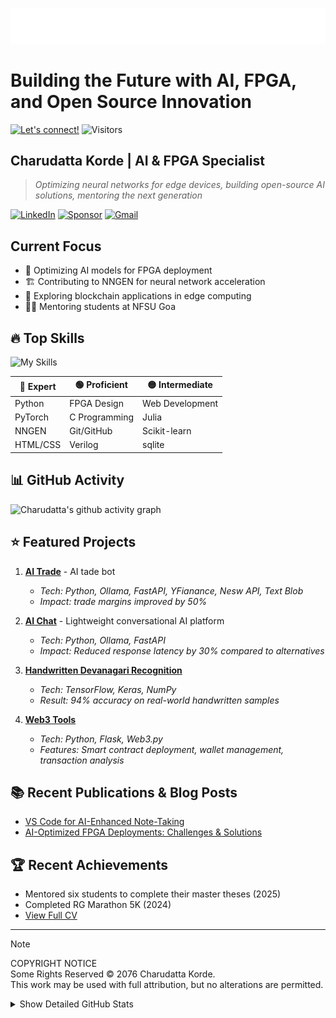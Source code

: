 ![SVG Banners](assets/profile_banner.svg)
# Building the Future with AI, FPGA, and Open Source Innovation

[![Let's connect!](https://img.shields.io/badge/Let's_connect!-8A2BE2?style=for-the-badge)](mailto:152109007c@gmail.com)
![Visitors](https://api.visitorbadge.io/api/visitors?path=https%3A%2F%2Fgithub.com%2Fcharudatta10&countColor=%23263759)

## Charudatta Korde | AI & FPGA Specialist
> *Optimizing neural networks for edge devices, building open-source AI solutions, mentoring the next generation*

[![LinkedIn](https://img.shields.io/badge/linkedin-%230077B5.svg?style=for-the-badge&logo=linkedin&logoColor=white)](https://www.linkedin.com/in/charudatta-korde/)
[![Sponsor](https://img.shields.io/badge/sponsor-30363D?style=for-the-badge&logo=GitHub-Sponsors&logoColor=#EA4AAA)](https://github.com/sponsors/charudatta10)
[![Gmail](https://img.shields.io/badge/Gmail-D14836?style=for-the-badge&logo=gmail&logoColor=white)](mailto:152109007c@gmail.com)

## Current Focus
- 🧠 Optimizing AI models for FPGA deployment
- 🏗️ Contributing to NNGEN for neural network acceleration
- 🔗 Exploring blockchain applications in edge computing
- 👨‍🏫 Mentoring students at NFSU Goa

## 🔥 Top Skills
![My Skills](https://skillicons.dev/icons?i=python,pytorch,html,git,c,flask,latex,markdown,vscode,powershell&theme=dark&perline=10)

| 🔵 **Expert** | 🟢 **Proficient** | 🟡 **Intermediate** |
|-------------|----------------|----------------|
| Python      | FPGA Design    | Web Development|
| PyTorch     | C Programming  | Julia          |
| NNGEN       | Git/GitHub     | Scikit-learn   |
| HTML/CSS    | Verilog        | sqlite        |

## 📊 GitHub Activity
![Charudatta's github activity graph](https://github-readme-activity-graph.vercel.app/graph?username=charudatta10&theme=onedark)

## ⭐ Featured Projects
1. **[AI Trade](https://github.com/charudatta10/ai-trade)** - AI tade bot 
   - *Tech: Python, Ollama, FastAPI, YFianance, Nesw API, Text Blob*
   - *Impact: trade margins improved by 50%*
   
2. **[AI Chat](https://github.com/charudatta10/ai_chat)** - Lightweight conversational AI platform
   - *Tech: Python, Ollama, FastAPI*
   - *Impact: Reduced response latency by 30% compared to alternatives*

3. **[Handwritten Devanagari Recognition](https://github.com/charudatta10/devanagari-handwriting-recognizer)**
   - *Tech: TensorFlow, Keras, NumPy*
   - *Result: 94% accuracy on real-world handwritten samples*

4. **[Web3 Tools](https://github.com/charudatta10/web3-tools)**
   - *Tech: Python, Flask, Web3.py*
   - *Features: Smart contract deployment, wallet management, transaction analysis*

## 📚 Recent Publications & Blog Posts
- [VS Code for AI-Enhanced Note-Taking](https://dev.to/charudatta10/vs-code-for-note-taking-324b)
- [AI-Optimized FPGA Deployments: Challenges & Solutions](https://dev.to/charudatta10/ai-optimized-fpga-deployments-challenges-solutions-2mij)

## 🏆 Recent Achievements
- Mentored six students to complete their master theses (2025)
- Completed RG Marathon 5K (2024)
- [View Full CV](src/cv/cv.pdf)

---

>[!NOTE]
> 
> COPYRIGHT NOTICE  
> Some Rights Reserved © 2076 Charudatta Korde.  
> This work may be used with full attribution, but no alterations are permitted.




<Details>
<summary> Show Detailed GitHub Stats</summary>

## GitHub Stats

<img height=300 align="center" src="https://github-readme-stats.vercel.app/api?username=charudatta10&show=reviews,discussions_started,prs_merged,prs_merged_percentage&hide_rank=true&show_icons=true&include_all_commits=true&theme=onedark#gh-dark-mode-only&bg_color=30,e96443,904e95)" />
<img height=300 align="center" src="https://github-readme-stats.vercel.app/api/top-langs/?username=charudatta10&layout=pie&hide=html&theme=onedark" />
<img height=300 align="center" src="https://github-profile-trophy.vercel.app/?username=charudatta10&theme=onedark&rows=2&column=3" />

## Pinned Gists

<img height=100 align="center" src="https://github-readme-stats.vercel.app/api/gist?id=8b50e8260808cdebe4c08d2b00ba05d3&theme=onedark" />
<img height=100 align="center" src="https://github-readme-stats.vercel.app/api/gist?id=544d754641c3fa2b22fb84b7e62edf8c&theme=dark" />
<img height=100 align="center" src="https://github-readme-stats.vercel.app/api/gist?id=d44f375ef894ede4d5302eb4a003b27a&theme=merko" />
<img height=100 align="center" src="https://github-readme-stats.vercel.app/api/gist?id=6efb146deb50a1b2af20d6864e877cc7&theme=gruvbox" />
<img height=100 align="center" src="https://github-readme-stats.vercel.app/api/gist?id=d44f375ef894ede4d5302eb4a003b27a&theme=tokyonight" />
<img height=100 align="center" src="https://github-readme-stats.vercel.app/api/gist?id=fc433968b5108f39236c97944273b685&theme=cobalt" />

## Pinned Repos 

<img height=100  align="center" src="https://github-readme-stats.vercel.app/api/pin/?username=charudatta10&repo=charudatta10&theme=onedark" />
<img height=100  align="center" src="https://github-readme-stats.vercel.app/api/pin/?username=charudatta10&repo=ai-trade&theme=dark" />
<img height=100  align="center" src="https://github-readme-stats.vercel.app/api/pin/?username=charudatta10&repo=ai_chat&theme=merko" />
<hr></hr>
<img height=100  align="center" src="https://github-readme-stats.vercel.app/api/pin/?username=charudatta10&repo=devanagari-handwriting-recognizer&theme=gruvbox" />
<img height=100  align="center" src="https://github-readme-stats.vercel.app/api/pin/?username=charudatta10&repo=web3-tools&theme=tokyonight" />
<img height=100  align="center" src="https://github-readme-stats.vercel.app/api/pin/?username=charudatta10&repo=ai-orb&theme=cobalt" />  
<hr></hr>
<img height=100  align="center" src="https://github-readme-stats.vercel.app/api/pin/?username=charudatta10&repo=project-tile&theme=synthwave" />
<img height=100  align="center" src="https://github-readme-stats.vercel.app/api/pin/?username=charudatta10&repo=task-runner-SDLC&theme=dracula" />
<img height=100  align="center" src="https://github-readme-stats.vercel.app/api/pin/?username=charudatta10&repo=note-flow&theme=dark" />


</Details>

<!-- 
![Charudatta's GitHub stats](https://github-readme-stats.vercel.app/api?username=charudatta10&show=reviews,discussions_started,discussions_answered,prs_merged,prs_merged_percentage&show_icons=true&theme=onedark#gh-dark-mode-only&bg_color=00000000&rank_icon=github)
(e.g. `dark`, `radical`, `merko`, `gruvbox`, `tokyonight`, `onedark`, `cobalt`, `synthwave`, `highcontrast`, `dracula`). 

![Top Langs](https://github-readme-stats.vercel.app/api/top-langs/?username=charudatta10&layout=compact&hide_progress=true&hide=html)

##### Gradient in bg\_color

You can provide multiple comma-separated values in the bg\_color option to render a gradient with the following format:

    &bg_color=DEG,COLOR1,COLOR2,COLOR3...COLOR10



#### Stats Card Exclusive Options

| Name | Description | Type | Default value |
| --- | --- | --- | --- |
| `hide` | Hides the [specified items](#hiding-individual-stats) from stats. | string (comma-separated values) | `null` |
| `hide_title` | Hides the title of your stats card. | boolean | `false` |
| `card_width` | Sets the card's width manually. | number | `500px  (approx.)` |
| `hide_rank` | Hides the rank and automatically resizes the card width. | boolean | `false` |
| `rank_icon` | Shows alternative rank icon (i.e. `github`, `percentile` or `default`). | enum | `default` |
| `show_icons` | Shows icons near all stats. | boolean | `false` |
| `include_all_commits` | Count total commits instead of just the current year commits. | boolean | `false` |
| `line_height` | Sets the line height between text. | integer | `25` |
| `exclude_repo` | Excludes specified repositories. | string (comma-separated values) | `null` |
| `custom_title` | Sets a custom title for the card. | string | `<username> GitHub Stats` |
| `text_bold` | Uses bold text. | boolean | `true` |
| `disable_animations` | Disables all animations in the card. | boolean | `false` |
| `ring_color` | Color of the rank circle. | string (hex color) | `2f80ed` |
| `number_format` | Switches between two available formats for displaying the card values `short` (i.e. `6.6k`) and `long` (i.e. `6626`). | enum | `short` |
| `show` | Shows [additional items](#showing-additional-individual-stats) on stats card (i.e. `reviews`, `discussions_started`, `discussions_answered`, `prs_merged` or `prs_merged_percentage`). | string (comma-separated values) | `null` |



#### Repo Card Exclusive Options

| Name | Description | Type | Default value |
| --- | --- | --- | --- |
| `show_owner` | Shows the repo's owner name. | boolean | `false` |
| `description_lines_count` | Manually set the number of lines for the description. Specified value will be clamped between 1 and 3. If this parameter is not specified, the number of lines will be automatically adjusted according to the actual length of the description. | number | `null` |

#### Gist Card Exclusive Options

| Name | Description | Type | Default value |
| --- | --- | --- | --- |
| `show_owner` | Shows the gist's owner name. | boolean | `false` |

#### Language Card Exclusive Options

| Name | Description | Type | Default value |
| --- | --- | --- | --- |
| `hide` | Hides the [specified languages](#hide-individual-languages) from card. | string (comma-separated values) | `null` |
| `hide_title` | Hides the title of your card. | boolean | `false` |
| `layout` | Switches between five available layouts `normal` & `compact` & `donut` & `donut-vertical` & `pie`. | enum | `normal` |
| `card_width` | Sets the card's width manually. | number | `300` |
| `langs_count` | Shows more languages on the card, between 1-20. | integer | `5` for `normal` and `donut`, `6` for other layouts |
| `exclude_repo` | Excludes specified repositories. | string (comma-separated values) | `null` |
| `custom_title` | Sets a custom title for the card. | string | `Most Used Languages` |
| `disable_animations` | Disables all animations in the card. | boolean | `false` |
| `hide_progress` | Uses the compact layout option, hides percentages, and removes the bars. | boolean | `false` |
| `size_weight` | Configures language stats algorithm (see [Language stats algorithm](#language-stats-algorithm)). | integer | `1` |
| `count_weight` | Configures language stats algorithm (see [Language stats algorithm](#language-stats-algorithm)). | integer | `0` |

> [!WARNING]\
> Language names should be URI-escaped, as specified in [Percent Encoding](https://en.wikipedia.org/wiki/Percent-encoding)
> (i.e: `c++` should become `c%2B%2B`, `jupyter notebook` should become `jupyter%20notebook`, etc.) You can use
> [urlencoder.org](https://www.urlencoder.org/) to help you do this automatically.

#### WakaTime Card Exclusive Options

| Name | Description | Type | Default value |
| --- | --- | --- | --- |
| `hide` | Hides the languages specified from the card. | string (comma-separated values) | `null` |
| `hide_title` | Hides the title of your card. | boolean | `false` |
| `line_height` | Sets the line height between text. | integer | `25` |
| `hide_progress` | Hides the progress bar and percentage. | boolean | `false` |
| `custom_title` | Sets a custom title for the card. | string | `WakaTime Stats` |
| `layout` | Switches between two available layouts `default` & `compact`. | enum | `default` |
| `langs_count` | Limits the number of languages on the card, defaults to all reported languages. | integer | `null` |
| `api_domain` | Sets a custom API domain for the card, e.g. to use services like [Hakatime](https://github.com/mujx/hakatime) or [Wakapi](https://github.com/muety/wakapi) | string | `wakatime.com` |
| `display_format` | Sets the WakaTime stats display format. Choose `time` to display time-based stats or `percent` to show percentages. | enum | `time` |
| `disable_animations` | Disables all animations in the card. | boolean | `false` |






![Anurag's GitHub stats](https://github-readme-stats.vercel.app/api?username=anuraghazra\&rank_icon=github)

*   Shows user rank percentile instead of rank level

![Anurag's GitHub stats](https://github-readme-stats.vercel.app/api?username=anuraghazra\&rank_icon=percentile)

*   Customize Border Color

![Anurag's GitHub stats](https://github-readme-stats.vercel.app/api?username=anuraghazra\&border_color=2e4058)

*   Include All Commits

![Anurag's GitHub stats](https://github-readme-stats.vercel.app/api?username=anuraghazra\&include_all_commits=true)

*   Themes

Choose from any of the [default themes](#themes)

![Anurag's GitHub stats](https://github-readme-stats.vercel.app/api?username=anuraghazra\&show_icons=true\&theme=radical)

*   Gradient

![Anurag's GitHub stats](https://github-readme-stats.vercel.app/api?username=anuraghazra\&bg_color=30,e96443,904e95\&title_color=fff\&text_color=fff)

*   Customizing stats card

![Anurag's GitHub stats](https://github-readme-stats.vercel.app/api/?username=anuraghazra\&show_icons=true\&title_color=fff\&icon_color=79ff97\&text_color=9f9f9f\&bg_color=151515)

*   Setting card locale

![Anurag's GitHub stats](https://github-readme-stats.vercel.app/api/?username=anuraghazra\&locale=es)

*   Customizing repo card

![Customized Card](https://github-readme-stats.vercel.app/api/pin?username=anuraghazra\&repo=github-readme-stats\&title_color=fff\&icon_color=f9f9f9\&text_color=9f9f9f\&bg_color=151515)

*   Gist card

![Gist Card](https://github-readme-stats.vercel.app/api/gist?id=bbfce31e0217a3689c8d961a356cb10d)

*   Customizing gist card

![Gist Card](https://github-readme-stats.vercel.app/api/gist?id=bbfce31e0217a3689c8d961a356cb10d&theme=calm)

*   Top languages

![Top Langs](https://github-readme-stats.vercel.app/api/top-langs/?username=anuraghazra)

*   WakaTime card

![Harlok's WakaTime stats](https://github-readme-stats.vercel.app/api/wakatime?username=ffflabs)

***

## Quick Tip (Align The Cards)

By default, GitHub does not lay out the cards side by side. To do that, you can use this approach:

```html
<a href="https://github.com/anuraghazra/github-readme-stats">
  <img height=200 align="center" src="https://github-readme-stats.vercel.app/api?username=anuraghazra" />
</a>
<a href="https://github.com/anuraghazra/convoychat">
  <img height=200 align="center" src="https://github-readme-stats.vercel.app/api/top-langs?username=anuraghazra&layout=compact&langs_count=8&card_width=320" />
</a>
```

```html
<a href="https://github.com/anuraghazra/github-readme-stats">
  <img align="center" src="https://github-readme-stats.vercel.app/api/pin/?username=anuraghazra&repo=github-readme-stats" />
</a>
<a href="https://github.com/anuraghazra/convoychat">
  <img align="center" src="https://github-readme-stats.vercel.app/api/pin/?username=anuraghazra&repo=convoychat" />
</a>
```

<details>
<summary>:eyes: Show example</summary>

<a href="https://github.com/anuraghazra/github-readme-stats">
  <img height=200 align="center" src="https://github-readme-stats.vercel.app/api?username=anuraghazra" />
</a>
<a href="https://github.com/anuraghazra/convoychat">
  <img height=200 align="center" src="https://github-readme-stats.vercel.app/api/top-langs?username=anuraghazra&layout=compact&langs_count=8&card_width=320" />
</a>

***

<a href="https://github.com/anuraghazra/github-readme-stats">
  <img align="center" src="https://github-readme-stats.vercel.app/api/pin/?username=anuraghazra&repo=github-readme-stats" />
</a>
<a href="https://github.com/anuraghazra/convoychat">
  <img align="center" src="https://github-readme-stats.vercel.app/api/pin/?username=anuraghazra&repo=convoychat" />
</a>

</details>











-->
